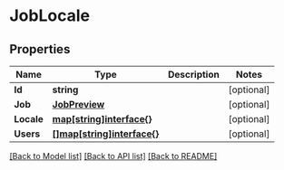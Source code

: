 # JobLocale

## Properties

Name | Type | Description | Notes
------------ | ------------- | ------------- | -------------
**Id** | **string** |  | [optional] 
**Job** | [**JobPreview**](job_preview.md) |  | [optional] 
**Locale** | [**map[string]interface{}**](object.md) |  | [optional] 
**Users** | [**[]map[string]interface{}**](object.md) |  | [optional] 

[[Back to Model list]](../README.md#documentation-for-models) [[Back to API list]](../README.md#documentation-for-api-endpoints) [[Back to README]](../README.md)


